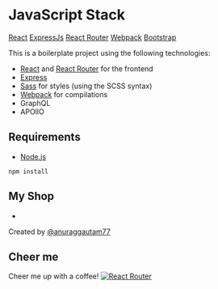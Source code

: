 # JavaScript Stack 


[React](https://facebook.github.io/react/)
[ExpressJs](https://expressjs.com/)
[React Router](https://github.com/ReactTraining/react-router)
[Webpack](https://webpack.github.io/)
[Bootstrap](http://getbootstrap.com/)
 





This is a boilerplate project using the following technologies:
- [React](https://facebook.github.io/react/) and [React Router](https://reacttraining.com/react-router/) for the frontend
- [Express](http://expressjs.com/) 
- [Sass](http://sass-lang.com/) for styles (using the SCSS syntax)
- [Webpack](https://webpack.github.io/) for compilations
- GraphQL
- APOllO
 
 


## Requirements

- [Node.js](https://nodejs.org/en/) 

```shell
npm install
```
 


## My Shop

-

Created by [@anuraggautam77](https://www.linkedin.com/in/anuraggautam77/)

 ## Cheer me
Cheer me up with a coffee! [![React Router](https://www.buymeacoffee.com/assets/img/bmc-f-logo.svg)](https://www.buymeacoffee.com/fL0O9wW)

 

